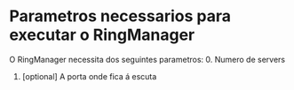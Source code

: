 # Parametros necessarios para executar o RingManager

O RingManager necessita dos seguintes parametros:
0. Numero de servers
1. [optional] A porta onde fica á escuta